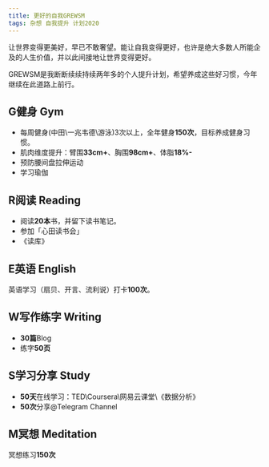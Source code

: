 ```yaml
---
title: 更好的自我GREWSM
tags: 杂想 自我提升 计划2020
---
```


让世界变得更美好，早已不敢奢望。能让自我变得更好，也许是绝大多数人所能企及的人生价值，并以此间接地让世界变得更好。

<!--more-->
GREWSM是我断断续续持续两年多的个人提升计划，希望养成这些好习惯，今年继续在此道路上前行。
## G健身 Gym
- 每周健身(中田\一兆韦德\游泳)3次以上，全年健身**150次**，目标养成健身习惯。
- 肌肉维度提升：臂围**33cm+**、胸围**98cm+**、体脂**18%-**
- 预防腰间盘拉伸运动
- 学习瑜伽

## R阅读 Reading
- 阅读**20本**书，并留下读书笔记。
- 参加「心田读书会」
- 《读库》

## E英语 English
英语学习（扇贝、开言、流利说）打卡**100次**。

## W写作练字 Writing
- **30篇**Blog
- 练字**50页**

## S学习分享 Study
- **50天**在线学习：TED\Coursera\网易云课堂\《数据分析》
- **50次**分享@Telegram Channel

## M冥想 Meditation
冥想练习**150次**


